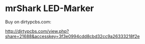 # mrShark LED-Marker

Buy on dirtypcbs.com:

http://dirtypcbs.com/view.php?share=21688&accesskey=3f3e0994cdd8cbd32cc9a26333218f2e

